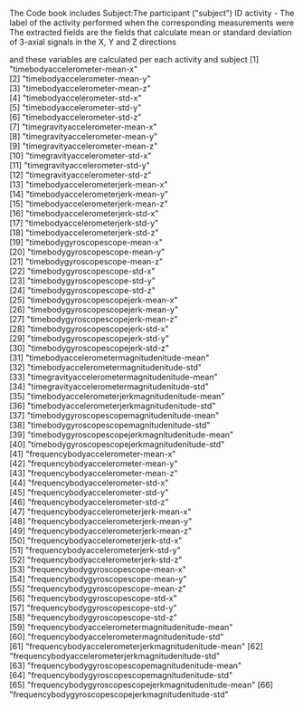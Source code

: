 The Code book includes
Subject:The participant ("subject") ID
activity  - The label of the activity performed when the corresponding measurements were 
The extracted fields are the fields that calculate mean or standard deviation of 3-axial signals in the X, Y and Z directions

and these variables are calculated per each activity and subject
 [1] "timebodyaccelerometer-mean-x"                           
 [2] "timebodyaccelerometer-mean-y"                           
 [3] "timebodyaccelerometer-mean-z"                           
 [4] "timebodyaccelerometer-std-x"                            
 [5] "timebodyaccelerometer-std-y"                            
 [6] "timebodyaccelerometer-std-z"                            
 [7] "timegravityaccelerometer-mean-x"                        
 [8] "timegravityaccelerometer-mean-y"                        
 [9] "timegravityaccelerometer-mean-z"                        
[10] "timegravityaccelerometer-std-x"                         
[11] "timegravityaccelerometer-std-y"                         
[12] "timegravityaccelerometer-std-z"                         
[13] "timebodyaccelerometerjerk-mean-x"                       
[14] "timebodyaccelerometerjerk-mean-y"                       
[15] "timebodyaccelerometerjerk-mean-z"                       
[16] "timebodyaccelerometerjerk-std-x"                        
[17] "timebodyaccelerometerjerk-std-y"                        
[18] "timebodyaccelerometerjerk-std-z"                        
[19] "timebodygyroscopescope-mean-x"                          
[20] "timebodygyroscopescope-mean-y"                          
[21] "timebodygyroscopescope-mean-z"                          
[22] "timebodygyroscopescope-std-x"                           
[23] "timebodygyroscopescope-std-y"                           
[24] "timebodygyroscopescope-std-z"                           
[25] "timebodygyroscopescopejerk-mean-x"                      
[26] "timebodygyroscopescopejerk-mean-y"                      
[27] "timebodygyroscopescopejerk-mean-z"                      
[28] "timebodygyroscopescopejerk-std-x"                       
[29] "timebodygyroscopescopejerk-std-y"                       
[30] "timebodygyroscopescopejerk-std-z"                       
[31] "timebodyaccelerometermagnitudenitude-mean"              
[32] "timebodyaccelerometermagnitudenitude-std"               
[33] "timegravityaccelerometermagnitudenitude-mean"           
[34] "timegravityaccelerometermagnitudenitude-std"            
[35] "timebodyaccelerometerjerkmagnitudenitude-mean"          
[36] "timebodyaccelerometerjerkmagnitudenitude-std"           
[37] "timebodygyroscopescopemagnitudenitude-mean"             
[38] "timebodygyroscopescopemagnitudenitude-std"              
[39] "timebodygyroscopescopejerkmagnitudenitude-mean"         
[40] "timebodygyroscopescopejerkmagnitudenitude-std"          
[41] "frequencybodyaccelerometer-mean-x"                      
[42] "frequencybodyaccelerometer-mean-y"                      
[43] "frequencybodyaccelerometer-mean-z"                      
[44] "frequencybodyaccelerometer-std-x"                       
[45] "frequencybodyaccelerometer-std-y"                       
[46] "frequencybodyaccelerometer-std-z"                       
[47] "frequencybodyaccelerometerjerk-mean-x"                  
[48] "frequencybodyaccelerometerjerk-mean-y"                  
[49] "frequencybodyaccelerometerjerk-mean-z"                  
[50] "frequencybodyaccelerometerjerk-std-x"                   
[51] "frequencybodyaccelerometerjerk-std-y"                   
[52] "frequencybodyaccelerometerjerk-std-z"                   
[53] "frequencybodygyroscopescope-mean-x"                     
[54] "frequencybodygyroscopescope-mean-y"                     
[55] "frequencybodygyroscopescope-mean-z"                     
[56] "frequencybodygyroscopescope-std-x"                      
[57] "frequencybodygyroscopescope-std-y"                      
[58] "frequencybodygyroscopescope-std-z"                      
[59] "frequencybodyaccelerometermagnitudenitude-mean"         
[60] "frequencybodyaccelerometermagnitudenitude-std"          
[61] "frequencybodyaccelerometerjerkmagnitudenitude-mean" 
[62] "frequencybodyaccelerometerjerkmagnitudenitude-std"  
[63] "frequencybodygyroscopescopemagnitudenitude-mean"    
[64] "frequencybodygyroscopescopemagnitudenitude-std"     
[65] "frequencybodygyroscopescopejerkmagnitudenitude-mean"
[66] "frequencybodygyroscopescopejerkmagnitudenitude-std" 


